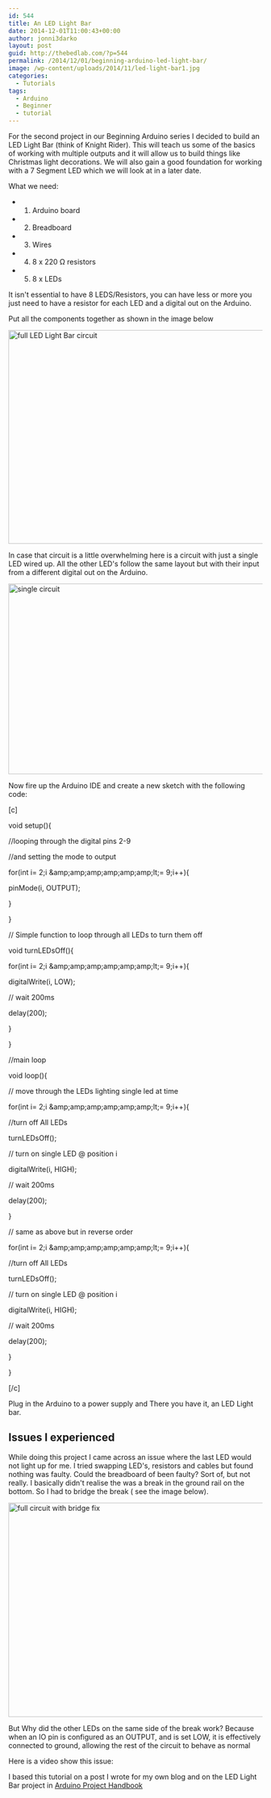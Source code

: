 ```yaml
---
id: 544
title: An LED Light Bar
date: 2014-12-01T11:00:43+00:00
author: jonni3darko
layout: post
guid: http://thebedlab.com/?p=544
permalink: /2014/12/01/beginning-arduino-led-light-bar/
image: /wp-content/uploads/2014/11/led-light-bar1.jpg
categories:
  - Tutorials
tags:
  - Arduino
  - Beginner
  - tutorial
---
```

For the second project in our Beginning Arduino series I decided to build an LED Light Bar (think of Knight Rider). This will teach us some of the basics of working with multiple outputs and it will allow us to build things like Christmas light decorations. We will also gain a good foundation for working with a 7 Segment LED which we will look at in a later date.

What we need:

  * 1. Arduino board
  * 2. Breadboard
  * 3. Wires
  * 4. 8 x 220 Ω resistors
  * 5. 8 x LEDs

It isn't essential to have 8 LEDS/Resistors, you can have less or more you just need to have a resistor for each LED and a digital out on the Arduino.

Put all the components together as shown in the image below
  
[<img src="http://thebedlab.com/wp-content/uploads/2014/11/full-circuit-1024x621.png" alt="full LED Light Bar circuit" width="700" height="424" class="alignleft size-large wp-image-561" />](http://localhost/wp-content/uploads/2014/11/full-circuit1.png)

In case that circuit is a little overwhelming here is a circuit with just a single LED wired up. All the other LED's follow the same layout but with their input from a different digital out on the Arduino.
  
[<img src="http://thebedlab.com/wp-content/uploads/2014/11/single-circuit-1024x553.png" alt="single circuit" width="700" height="378" class="alignleft size-large wp-image-562" />](http://localhost/wp-content/uploads/2014/11/single-circuit1.png)



Now fire up the Arduino IDE and create a new sketch with the following code:

[c]
  
void setup(){
      
//looping through the digital pins 2-9
      
//and setting the mode to output
      
for(int i= 2;i &amp;amp;amp;amp;amp;amp;amp;lt;= 9;i++){
          
pinMode(i, OUTPUT);
      
}
  
}
  
// Simple function to loop through all LEDs to turn them off
  
void turnLEDsOff(){
      
for(int i= 2;i &amp;amp;amp;amp;amp;amp;amp;lt;= 9;i++){
          
digitalWrite(i, LOW);
          
// wait 200ms
          
delay(200);
      
}
  
}

//main loop
  
void loop(){
      
// move through the LEDs lighting single led at time
      
for(int i= 2;i &amp;amp;amp;amp;amp;amp;amp;lt;= 9;i++){
          
//turn off All LEDs
          
turnLEDsOff();
          
// turn on single LED @ position i
          
digitalWrite(i, HIGH);
          
// wait 200ms
          
delay(200);
      
}
      
// same as above but in reverse order
      
for(int i= 2;i &amp;amp;amp;amp;amp;amp;amp;lt;= 9;i++){
          
//turn off All LEDs
          
turnLEDsOff();
          
// turn on single LED @ position i
          
digitalWrite(i, HIGH);
          
// wait 200ms
          
delay(200);
      
}
  
}
  
[/c]

Plug in the Arduino to a power supply and There you have it, an LED Light bar.

## Issues I experienced

While doing this project I came across an issue where the last LED would not light up for me. I tried swapping LED's, resistors and cables but found nothing was faulty. Could the breadboard of been faulty? Sort of, but not really. I basically didn't realise the was a break in the ground rail on the bottom. So I had to bridge the break ( see the image below).

[<img src="http://thebedlab.com/wp-content/uploads/2014/11/full-circuit-fix-1024x623.png" alt="full circuit with bridge fix" width="700" height="425" class="alignleft size-large wp-image-565" />](http://localhost/wp-content/uploads/2014/11/full-circuit-fix1.png)

But Why did the other LEDs on the same side of the break work? Because when an IO pin is configured as an OUTPUT, and is set LOW, it is effectively connected to ground, allowing the rest of the circuit to behave as normal

Here is a video show this issue:



I based this tutorial on a post I wrote for my own blog and on the LED Light Bar project in [Arduino Project Handbook](http://www.amazon.com/Arduino-Project-Handbook-Complete-Creating/dp/0992952603 "Arduino Project Handbook")